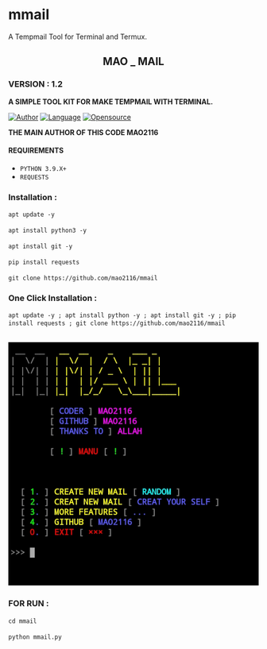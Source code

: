 # mmail
A Tempmail Tool for Terminal and Termux.

<h2 align="center"> MAO _ MAIL </h2>
<h3>VERSION : 1.2 </h3>


**A SIMPLE TOOL KIT FOR MAKE TEMPMAIL WITH TERMINAL.**

[![Author](https://img.shields.io/badge/Author-MAO2116-blue)](https://github.com/mao2116)
[![Language](https://img.shields.io/badge/Written%20in-Python3-blue)](#)
[![Opensource](https://img.shields.io/badge/Open%20Source-Yes-green)](#)

**THE MAIN AUTHOR OF THIS CODE MAO2116**

#### REQUIREMENTS
* `PYTHON 3.9.X+`
* `REQUESTS`
### Installation :

```
apt update -y

apt install python3 -y

apt install git -y

pip install requests

git clone https://github.com/mao2116/mmail

```

### One Click Installation :

```
apt update -y ; apt install python -y ; apt install git -y ; pip install requests ; git clone https://github.com/mao2116/mmail

```


<br><a href="#"><img src="https://raw.githubusercontent.com/mao2116/test/main/BLOG/PIC/IMG_20220101_130140.jpg"></a><br>

### FOR RUN :

```
cd mmail

python mmail.py

```

